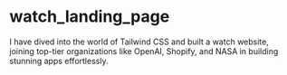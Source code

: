 # watch_landing_page
I have dived into the world of Tailwind CSS and built a watch website, joining top-tier organizations like OpenAI, Shopify, and NASA in building stunning apps effortlessly.
